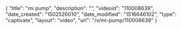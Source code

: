 {
    "title": "mi pump",
    "description": "",
    "videoid": "110008639",
    "date_created": "1502526010",
    "date_modified": "1516646102",
    "type": "captivate",
    "layout": "video",
    "url": "\/v\/mi-pump\/110008639"
}